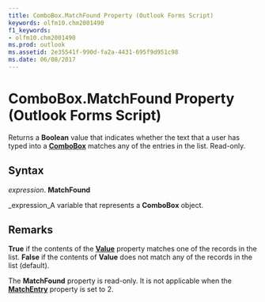 ```yaml
---
title: ComboBox.MatchFound Property (Outlook Forms Script)
keywords: olfm10.chm2001490
f1_keywords:
- olfm10.chm2001490
ms.prod: outlook
ms.assetid: 2e35541f-990d-fa2a-4431-695f9d951c98
ms.date: 06/08/2017
---
```



# ComboBox.MatchFound Property (Outlook Forms Script)

Returns a  **Boolean** value that indicates whether the text that a user has typed into a **[ComboBox](combobox-object-outlook-forms-script.md)** matches any of the entries in the list. Read-only.


## Syntax

 _expression_. **MatchFound**

 _expression_A variable that represents a  **ComboBox** object.


## Remarks

 **True** if the contents of the **[Value](combobox-value-property-outlook-forms-script.md)** property matches one of the records in the list. **False** if the contents of **Value** does not match any of the records in the list (default).

The  **MatchFound** property is read-only. It is not applicable when the **[MatchEntry](combobox-matchentry-property-outlook-forms-script.md)** property is set to 2.


